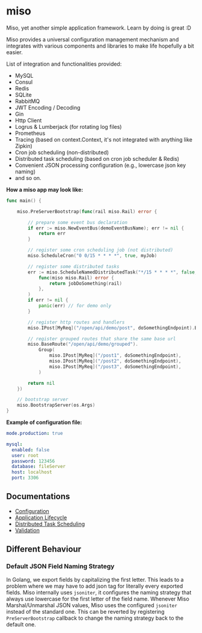 # miso

Miso, yet another simple application framework. Learn by doing is great :D

Miso provides a universal configuration management mechanism and integrates with various components and libraries to make life hopefully a bit easier.

List of integration and functionalities provided:

- MySQL
- Consul
- Redis
- SQLite
- RabbitMQ
- JWT Encoding / Decoding
- Gin
- Http Client
- Logrus & Lumberjack (for rotating log files)
- Prometheus
- Tracing (based on context.Context, it's not integrated with anything like Zipkin)
- Cron job scheduling (non-distributed)
- Distributed task scheduling (based on cron job scheduler & Redis)
- Convenient JSON processing configuration (e.g., lowercase json key naming)
- and so on.

**How a miso app may look like:**

```go
func main() {

	miso.PreServerBootstrap(func(rail miso.Rail) error {

		// prepare some event bus declaration
		if err := miso.NewEventBus(demoEventBusName); err != nil {
			return err
		}

		// register some cron scheduling job (not distributed)
		miso.ScheduleCron("0 0/15 * * * *", true, myJob)

		// register some distributed tasks
		err := miso.ScheduleNamedDistributedTask("*/15 * * * *", false, "MyDistributedTask",
			func(miso miso.Rail) error {
				return jobDoSomething(rail)
			},
		)
		if err != nil {
			panic(err) // for demo only
		}

		// register http routes and handlers
		miso.IPost[MyReq]("/open/api/demo/post", doSomethingEndpoint).Build()

		// register grouped routes that share the same base url
		miso.BaseRoute("/open/api/demo/grouped").
			Group(
				miso.IPost[MyReq]("/post1", doSomethingEndpoint),
				miso.IPost[MyReq]("/post2", doSomethingEndpoint),
				miso.IPost[MyReq]("/post3", doSomethingEndpoint),
			)

		return nil
	})

	// bootstrap server
	miso.BootstrapServer(os.Args)
}
```

**Example of configuration file:**

```yml
mode.production: true

mysql:
  enabled: false
  user: root
  password: 123456
  database: fileServer
  host: localhost
  port: 3306
```

## Documentations

- [Configuration](./doc/config.md)
- [Application Lifecycle](./doc/lifecycle.md)
- [Distributed Task Scheduling](./doc/dtask.md)
- [Validation](./doc/validate.md)

## Different Behaviour

### Default JSON Field Naming Strategy

In Golang, we export fields by capitalizing the first letter. This leads to a problem where we may have to add json tag for literally every exported fields. Miso internally uses `jsoniter`, it configures the naming strategy
that always use lowercase for the first letter of the field name. Whenever Miso Marshal/Unmarshal JSON values, Miso uses the configured `jsoniter` instead of the standard one. This can be reverted by registering
`PreServerBootstrap` callback to change the naming strategy back to the default one.